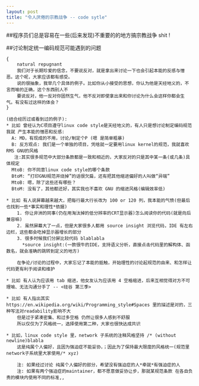 ```yaml
---
layout: post
title: "令人厌倦的宗教战争 -- code sytle"
---
```



##程序员们总是容易在一些(后来发现)不重要的的地方搞宗教战争 shit !

##讨论制定统一编码规范可能遇到的问题
```
{
    natural repugnant
    我们对于长期珍爱的信念，不要说反对，就是拿出来讨论一下也会引起本能的反感与憎恶。这个呢，大家应该都有感受。
    说的很抽象，我举几个具体的例子。比如你从小接受的思想，你认为他是天经地义的，不言而喻的正确，这个东西别人不
    要说反对，他一反对你固然生气，他不反对即使拿出来和你讨论为什么会这样你都会生气。有没有过这样的体会？
}
```

    (结合经历过或看到过的例子):
    * 比如 曾经认为C项目遵守linux code style是天经地义的，有人只是想讨论制定编码规范我就 产生本能的憎恶和反感:
      A: MD，有现成的不用，讨论/制定个P (嗯 是简单粗暴)
      B: 反方观点: 我们是一个单独的项目，凭啥就一定要用linux kernel的规范，我就喜欢RMS GNU的风格
       注:其实很多规范中大部分条款都是一致和相近的，大家反对的只是其中某一条(或几条)具体规定
      MtoB: 你不同意linux code style的哪个条款
      BtoM: “打印GNU规范并烧掉”的话很欠扁，还有把其他缩进偏好的人叫做“异端”
      MtoB: 嗯，除了这些还有哪些？
      BtoM: 没有了，其他都还好，其实我也不喜欢 GNU 的缩进风格(编辑效率低)

    * 比如 有人说屏幕越来越大，把每行最大行长改为 100 or 120 列，我本能的气愤(但最后也找到一些*事实和理性*依据)
        1. 你让非洲的同事(仍在用淘汰掉的低分辨率的CRT显示器)怎么阅读你的代码(就是向后兼容嘛)
        2. 虽然屏幕大了一点，但是大家很多人都用 source insight 浏览代码，IDE 有左右边栏，这些都会吃掉显示器增长的部分
        3. 很多时候我们分屏比较代码 blablabla
          *source insight:(一款很牛的IDE，支持语义分析，直接点击代码里的解构体、函数名，就会准确的跳转到定义的地方)

        在争论/讨论的过程中，大家忘记了本能的抵触，开始理性的讨论起规范的由来、和怎样让代码更有利于阅读和维护

    * 比如 有人认为应该用 tab 缩进，他女友认为应该用 4 空格缩进，后来互相觉得对方不可理喻、无法沟通分手了 -- <硅谷 第三季>

    * 比如 有人指出其实 https://en.wikipedia.org/wiki/Programming_style#Spaces 里的描述是对的，三种写法对readability影响不大
        但是过于紧凑密集、和过多空格 仍然让很多人感到不舒服
        所以仅仅为了风格统一，选择使用第二种，大家也很快达成共识

    * 比如，linux code style 里，network 子系统的注释风格坚持 /* (without newline)blabla
        这是纯属个人偏好，且因为强迫症不能妥协，；因此为了保持最大限度的风格统一(规范里network子系统里大家使用/* xyz)

        注: 如果经过讨论 纯属个人偏好的部分，希望没有强迫症的人*牵就*有强迫症的人
        注: 如果有两个强迫症的maintainer，都不愿意做妥协让步，那就某规范条款 在各自负责的模块内使用不同的标准,,
